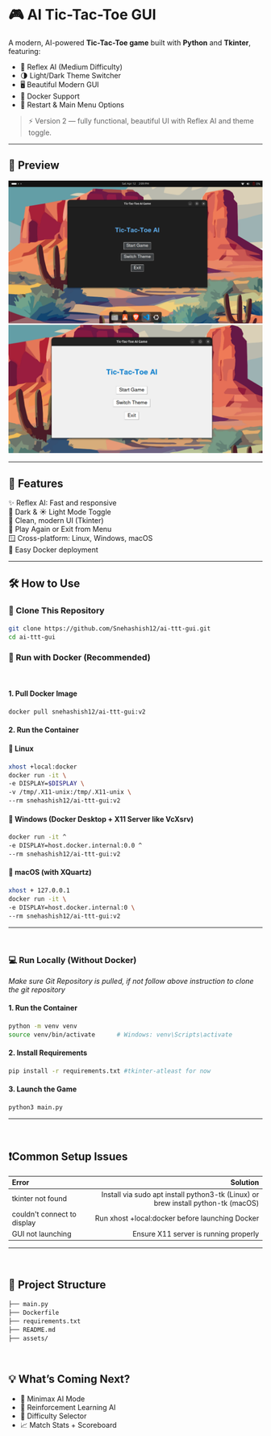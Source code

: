 # 🎮 AI Tic-Tac-Toe GUI

A modern, AI-powered **Tic-Tac-Toe game** built with **Python** and **Tkinter**, featuring:

- 🧠 Reflex AI (Medium Difficulty)
- 🌗 Light/Dark Theme Switcher
- 🖥️ Beautiful Modern GUI
- 🐳 Docker Support
- 🔁 Restart & Main Menu Options

> ⚡ Version 2 — fully functional, beautiful UI with Reflex AI and theme toggle.

---

## 📸 Preview

<img src="assests/snapshots/pic-1.png" width="600" alt="Tic Tac Toe GUI Preview">
<img src="assests/snapshots/pic-2.png" width="600" alt="Tic Tac Toe GUI Preview">

---

## 🚀 Features

✨ Reflex AI: Fast and responsive  
🌙 Dark & ☀️ Light Mode Toggle  
🎨 Clean, modern UI (Tkinter)  
🔁 Play Again or Exit from Menu  
🪟 Cross-platform: Linux, Windows, macOS  
🐳 Easy Docker deployment  

---

## 🛠️ How to Use

### 🔁 Clone This Repository

```bash
git clone https://github.com/Snehashish12/ai-ttt-gui.git
cd ai-ttt-gui
```

### 🐳 Run with Docker (Recommended)
<br>

#### 1. Pull Docker Image

```bash
docker pull snehashish12/ai-ttt-gui:v2
```

#### 2. Run the Container

#### 📍 Linux
```bash
xhost +local:docker
docker run -it \
-e DISPLAY=$DISPLAY \
-v /tmp/.X11-unix:/tmp/.X11-unix \
--rm snehashish12/ai-ttt-gui:v2
```
#### 📍 Windows (Docker Desktop + X11 Server like VcXsrv)
```bash
docker run -it ^
-e DISPLAY=host.docker.internal:0.0 ^
--rm snehashish12/ai-ttt-gui:v2
```
#### 📍  macOS (with XQuartz)
```bash
xhost + 127.0.0.1
docker run -it \
-e DISPLAY=host.docker.internal:0 \
--rm snehashish12/ai-ttt-gui:v2
```
---
<br>


### 💻 Run Locally (Without Docker)
_Make sure Git Repository is pulled, if not follow above instruction to clone the git repository_

#### 1. Run the Container
```bash
python -m venv venv
source venv/bin/activate      # Windows: venv\Scripts\activate
```
#### 2. Install Requirements
```bash
pip install -r requirements.txt #tkinter-atleast for now
```
#### 3. Launch the Game
```bash
python3 main.py
```
---
<br>

## ❗Common Setup Issues
| Error |  Solution  |
|:------------|-------------:|
| tkinter not found  |Install via sudo apt install python3-tk (Linux) or brew install python-tk (macOS)|
|couldn't connect to display   |	Run xhost +local:docker before launching Docker|
|GUI not launching|Ensure X11 server is running properly|

---
<br>

## 📁 Project Structure
```bash
├── main.py                 
├── Dockerfile             
├── requirements.txt       
├── README.md              
├── assets/                  

```
<br>

## 💡 What’s Coming Next?
* 🔮 Minimax AI Mode
* 🧠 Reinforcement Learning AI
* 🎯 Difficulty Selector
* 📈 Match Stats + Scoreboard
